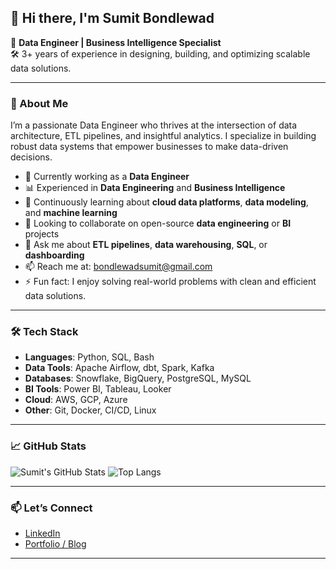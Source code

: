 ## 👋 Hi there, I'm Sumit Bondlewad

🎯 **Data Engineer | Business Intelligence Specialist**  
🛠️ 3+ years of experience in designing, building, and optimizing scalable data solutions.

---

### 🧠 About Me

I’m a passionate Data Engineer who thrives at the intersection of data architecture, ETL pipelines, and insightful analytics. I specialize in building robust data systems that empower businesses to make data-driven decisions.

- 🔭 Currently working as a **Data Engineer**
- 📊 Experienced in **Data Engineering** and **Business Intelligence**
- 🌱 Continuously learning about **cloud data platforms**, **data modeling**, and **machine learning**
- 👯 Looking to collaborate on open-source **data engineering** or **BI** projects
- 💬 Ask me about **ETL pipelines**, **data warehousing**, **SQL**, or **dashboarding**
- 📫 Reach me at: [bondlewadsumit@gmail.com](mailto:bondlewadsumit@gmail.com) 
- ⚡ Fun fact: I enjoy solving real-world problems with clean and efficient data solutions.

---

### 🛠️ Tech Stack

- **Languages**: Python, SQL, Bash
- **Data Tools**: Apache Airflow, dbt, Spark, Kafka
- **Databases**: Snowflake, BigQuery, PostgreSQL, MySQL
- **BI Tools**: Power BI, Tableau, Looker
- **Cloud**: AWS, GCP, Azure
- **Other**: Git, Docker, CI/CD, Linux

---

### 📈 GitHub Stats

![Sumit's GitHub Stats](https://github-readme-stats.vercel.app/api?username=SumitBondlewad&show_icons=true&theme=radical)
![Top Langs](https://github-readme-stats.vercel.app/api/top-langs/?username=SumitBondlewad&layout=compact&theme=radical)

---

### 📫 Let’s Connect

- [LinkedIn]([https://www.linkedin.com/in/sumitbondlewad])
- [Portfolio / Blog]([https://sumitbondlewad14.github.io/sumitbPortfolio/])

---
